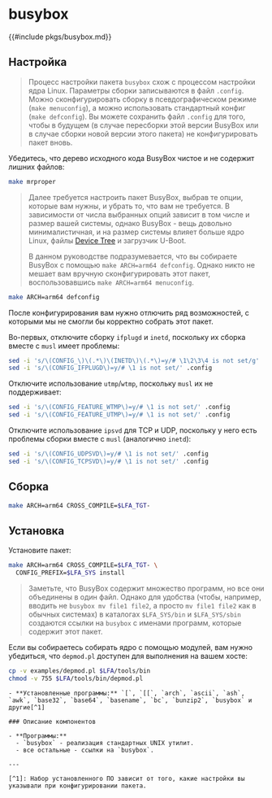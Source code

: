 # busybox

{{#include pkgs/busybox.md}}

## Настройка

> Процесс настройки пакета `busybox` схож с процессом настройки ядра Linux. Параметры сборки записываются в файл `.config`. Можно сконфигурировать сборку в псевдографическом режиме (`make menuconfig`), а можно использовать стандартный конфиг (`make defconfig`). Вы можете сохранить файл `.config` для того, чтобы в будущем (в случае пересборки этой версии BusyBox или в случае сборки новой версии этого пакета) не конфигурировать пакет вновь.

Убедитесь, что дерево исходного кода BusyBox чистое и не содержит лишних файлов:

```bash
make mrproper
```

> Далее требуется настроить пакет BusyBox, выбрав те опции, которые вам нужны, и убрать то, что вам не требуется. В зависимости от числа выбранных опций зависит в том числе и размер вашей системы, однако BusyBox - вещь довольно минималистичная, и на размер системы влияет больше ядро Linux, файлы [Device Tree](../additional/dtb.md) и загрузчик U-Boot.
>
> В данном руководстве подразумевается, что вы собираете BusyBox с помощью `make ARCH=arm64 defconfig`. Однако никто не мешает вам вручную сконфигурировать этот пакет, воспользовавшись `make ARCH=arm64 menuconfig`.

```bash
make ARCH=arm64 defconfig
```

После конфигурирования вам нужно отлючить ряд возможностей, с которыми мы не смогли бы корректно собрать этот пакет.

Во-первых, отключите сборку `ifplugd` и `inetd`, поскольку их сборка вместе с `musl` имеет проблемы:

```bash
sed -i 's/\(CONFIG_\)\(.*\)\(INETD\)\(.*\)=y/# \1\2\3\4 is not set/g' .config
sed -i 's/\(CONFIG_IFPLUGD\)=y/# \1 is not set/' .config
```

Отключите использование `utmp`/`wtmp`, поскольку `musl` их не поддерживает:

```bash
sed -i 's/\(CONFIG_FEATURE_WTMP\)=y/# \1 is not set/' .config
sed -i 's/\(CONFIG_FEATURE_UTMP\)=y/# \1 is not set/' .config
```

Отключите использование `ipsvd` для TCP и UDP, поскольку у него есть проблемы сборки вместе с `musl` (аналогично `inetd`):

```bash
sed -i 's/\(CONFIG_UDPSVD\)=y/# \1 is not set/' .config
sed -i 's/\(CONFIG_TCPSVD\)=y/# \1 is not set/' .config
```

## Сборка

```bash
make ARCH=arm64 CROSS_COMPILE=$LFA_TGT-
```

## Установка

Установите пакет:

```bash
make ARCH=arm64 CROSS_COMPILE=$LFA_TGT- \
  CONFIG_PREFIX=$LFA_SYS install
```

> Заметьте, что BusyBox содержит множество программ, но все они объединены в один файл. Однако для удобства (чтобы, например, вводить не `busybox mv file1 file2`, а просто `mv file1 file2` как в обычных системах) в каталогах `$LFA_SYS/bin` и `$LFA_SYS/sbin` создаются ссылки на `busybox` с именами программ, которые содержит этот пакет.

Если вы собираетесь собирать ядро с помощью модулей, вам нужно убедиться, что `depmod.pl` доступен для выполнения на вашем хосте:

```bash
cp -v examples/depmod.pl $LFA/tools/bin
chmod -v 755 $LFA/tools/bin/depmod.pl
```

~~~admonish note title="Содержимое пакета" collapsible=true
- **Установленные программы:** `[`, `[[`, `arch`, `ascii`, `ash`, `awk`, `base32`, `base64`, `basename`, `bc`, `bunzip2`, `busybox` и другие[^1]

### Описание компонентов

- **Программы:**
  - `busybox` - реализация стандартных UNIX утилит.
  - все остальные - ссылки на `busybox`.

---

[^1]: Набор установленного ПО зависит от того, какие настройки вы указывали при конфигурировании пакета.
~~~
